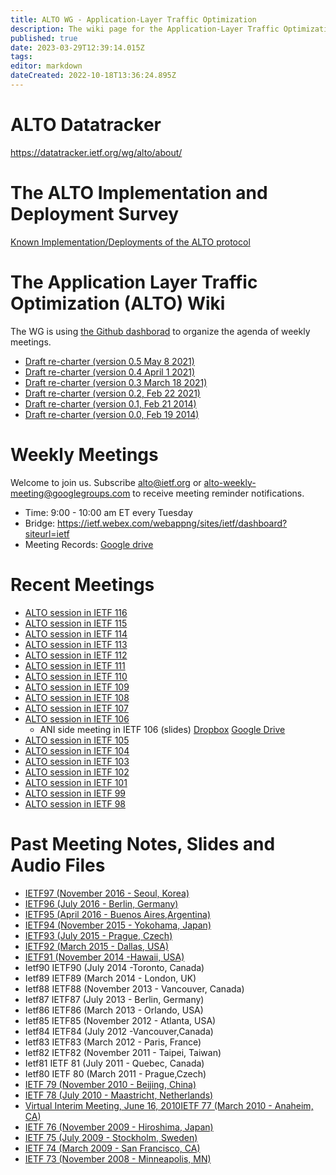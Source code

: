 ```yaml
---
title: ALTO WG - Application-Layer Traffic Optimization
description: The wiki page for the Application-Layer Traffic Optimization Working Group
published: true
date: 2023-03-29T12:39:14.015Z
tags: 
editor: markdown
dateCreated: 2022-10-18T13:36:24.895Z
---
```


# ALTO Datatracker

https://datatracker.ietf.org/wg/alto/about/

# The ALTO Implementation and Deployment Survey

[Known Implementation/Deployments of the ALTO protocol](/en/group/ALTO/deployment)

# The Application Layer Traffic Optimization (ALTO) Wiki

The WG is using [the Github dashborad](https://github.com/orgs/ietf-wg-alto/projects/1/views/2) to organize the agenda
of weekly meetings.

- [Draft re-charter (version 0.5 May 8 2021)](/en/group/ALTO/draft/v0.5-recharter)
- [Draft re-charter (version 0.4 April 1 2021)](/en/group/ALTO/draft/v0.4-recharter)
- [Draft re-charter (version 0.3 March 18 2021)](/en/group/ALTO/draft/v0.3-recharter)
- [Draft re-charter (version 0.2, Feb 22 2021)](/en/group/ALTO/draft/v0.2-recharter)
- [Draft re-charter (version 0.1, Feb 21 2014)](/en/group/ALTO/draft/v0.1-recharter)
- [Draft re-charter (version 0.0, Feb 19 2014)](/en/group/ALTO/draft/v0.0-recharter)

# Weekly Meetings

Welcome to join us. Subscribe [alto@ietf.org](https://www.ietf.org/mailman/listinfo/alto)
or [alto-weekly-meeting@googlegroups.com](https://groups.google.com/forum/#!forum/alto-weekly-meeting) to receive
meeting reminder notifications.

- Time: 9:00 - 10:00 am ET every Tuesday
- Bridge: https://ietf.webex.com/webappng/sites/ietf/dashboard?siteurl=ietf
- Meeting Records: [Google drive](https://drive.google.com/drive/folders/1Z845CZmkf9OMnHlVxkEfvbXcSfdm-Fbn?usp=sharing)

# Recent Meetings

- [ALTO session in IETF 116](https://datatracker.ietf.org/meeting/116/session/alto)
- [ALTO session in IETF 115](https://datatracker.ietf.org/meeting/115/session/alto)
- [ALTO session in IETF 114](https://datatracker.ietf.org/meeting/114/session/alto)
- [ALTO session in IETF 113](https://datatracker.ietf.org/meeting/113/session/alto)
- [ALTO session in IETF 112](https://datatracker.ietf.org/meeting/112/session/alto)
- [ALTO session in IETF 111](https://datatracker.ietf.org/meeting/111/session/alto)
- [ALTO session in IETF 110](https://datatracker.ietf.org/meeting/110/session/alto)
- [ALTO session in IETF 109](https://datatracker.ietf.org/meeting/109/session/alto)
- [ALTO session in IETF 108](https://datatracker.ietf.org/meeting/108/session/alto)
- [ALTO session in IETF 107](https://datatracker.ietf.org/meeting/107/session/alto)
- [ALTO session in IETF 106](https://datatracker.ietf.org/meeting/106/session/alto)
	- ANI side meeting in IETF 106 (slides) [Dropbox](https://www.dropbox.com/sh/8xamtujadex7idl/AAAujFZxfVZnpMVGNk3Yu5t5a?dl=0) [Google Drive](https://drive.google.com/open?id=1uhZ7ZHGtMjcGebBlC0SBavTMwECdqeIp)
- [ALTO session in IETF 105](https://datatracker.ietf.org/meeting/105/session/alto)
- [ALTO session in IETF 104](https://datatracker.ietf.org/meeting/104/session/alto)
- [ALTO session in IETF 103](https://datatracker.ietf.org/meeting/103/session/alto)
- [ALTO session in IETF 102](https://datatracker.ietf.org/meeting/102/session/alto)
- [ALTO session in IETF 101](https://datatracker.ietf.org/meeting/101/session/alto)
- [ALTO session in IETF 99](https://datatracker.ietf.org/meeting/99/session/alto)
- [ALTO session in IETF 98](https://datatracker.ietf.org/meeting/98/session/alto)

# Past Meeting Notes, Slides and Audio Files

- [IETF97 (November 2016 - Seoul, Korea)](/en/group/ALTO/past-meetings/97)
- [IETF96 (July 2016 - Berlin, Germany)](/en/group/ALTO/past-meetings/96)
- [IETF95 (April 2016 - Buenos Aires,Argentina)](/en/group/ALTO/past-meetings/95)
- [IETF94 (November 2015 - Yokohama, Japan)](/en/group/ALTO/past-meetings/94)
- [IETF93 (July 2015 - Prague, Czech)](/en/group/ALTO/past-meetings/93)
- [IETF92 (March 2015 - Dallas, USA)](/en/group/ALTO/past-meetings/92)
- [IETF91 (November 2014 -Hawaii, USA)](/en/group/ALTO/past-meetings/91)
- Ietf90 IETF90 (July 2014 -Toronto, Canada)
- Ietf89 IETF89 (March 2014 - London, UK)
- Ietf88 IETF88 (November 2013 - Vancouver, Canada)
- Ietf87 IETF87 (July 2013 - Berlin, Germany)
- Ietf86 IETF86 (March 2013 - Orlando, USA)
- Ietf85 IETF85 (November 2012 - Atlanta, USA)
- Ietf84 IETF84 (July 2012 -Vancouver,Canada)
- Ietf83 IETF83 (March 2012 - Paris, France)
- Ietf82 IETF82 (November 2011 - Taipei, Taiwan)
- Ietf81 IETF 81 (July 2011 - Quebec, Canada)
- Ietf80 IETF 80 (March 2011 - Prague,Czech)
- [IETF 79 (November 2010 - Beijing, China)](/en/group/ALTO/past-meetings/79)
- [IETF 78 (July 2010 - Maastricht, Netherlands)](/en/group/ALTO/past-meetings/78)
- [Virtual Interim Meeting, June 16, 2010](/en/group/ALTO/past-meetings/Interim20100616)[IETF 77 (March 2010 - Anaheim, CA)](/en/group/ALTO/past-meetings/77)
- [IETF 76 (November 2009 - Hiroshima, Japan)](/en/group/ALTO/past-meetings/76)
- [IETF 75 (July 2009 - Stockholm, Sweden)](/en/group/ALTO/past-meetings/75)
- [IETF 74 (March 2009 - San Francisco, CA)](/en/group/ALTO/past-meetings/74)
- [IETF 73 (November 2008 - Minneapolis, MN)](/en/group/ALTO/past-meetings/73)
